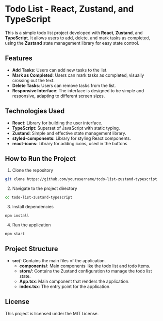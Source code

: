# Todo List - React, Zustand, and TypeScript

This is a simple todo list project developed with **React**, **Zustand**, and **TypeScript**. It allows users to add, delete, and mark tasks as completed, using the **Zustand** state management library for easy state control.

## Features

- **Add Tasks**: Users can add new tasks to the list.
- **Mark as Completed**: Users can mark tasks as completed, visually crossing out the text.
- **Delete Tasks**: Users can remove tasks from the list.
- **Responsive Interface**: The interface is designed to be simple and responsive, adapting to different screen sizes.

## Technologies Used

- **React**: Library for building the user interface.
- **TypeScript**: Superset of JavaScript with static typing.
- **Zustand**: Simple and effective state management library.
- **styled-components**: Library for styling React components.
- **react-icons**: Library for adding icons, used in the buttons.

## How to Run the Project

1. Clone the repository

  ```bash
  git clone https://github.com/yourusername/todo-list-zustand-typescript.git
  ```

2. Navigate to the project directory

  ```bash
  cd todo-list-zustand-typescript
  ```

3. Install dependencies

  ```bash
  npm install
  ```

4. Run the application

  ```bash
  npm start
  ```

## Project Structure

- **src/**: Contains the main files of the application.
  - **components/**: Main components like the todo list and todo items.
  - **store/**: Contains the Zustand configuration to manage the todo list state.
  - **App.tsx**: Main component that renders the application.
  - **index.tsx**: The entry point for the application.   

## License

This project is licensed under the MIT License.
